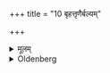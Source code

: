 +++
title = "10 बृहत्तृणैर्बल्यम्"

+++

<details><summary>मूलम्</summary>

बृहत्तृणैर्बल्यम् १०
</details>

<details><summary>Oldenberg</summary>

10. Big sorts of grass, strength;
</details>
